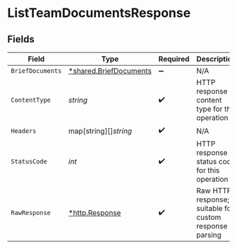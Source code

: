 # ListTeamDocumentsResponse


## Fields

| Field                                                                  | Type                                                                   | Required                                                               | Description                                                            |
| ---------------------------------------------------------------------- | ---------------------------------------------------------------------- | ---------------------------------------------------------------------- | ---------------------------------------------------------------------- |
| `BriefDocuments`                                                       | [*shared.BriefDocuments](../../../pkg/models/shared/briefdocuments.md) | :heavy_minus_sign:                                                     | N/A                                                                    |
| `ContentType`                                                          | *string*                                                               | :heavy_check_mark:                                                     | HTTP response content type for this operation                          |
| `Headers`                                                              | map[string][]*string*                                                  | :heavy_check_mark:                                                     | N/A                                                                    |
| `StatusCode`                                                           | *int*                                                                  | :heavy_check_mark:                                                     | HTTP response status code for this operation                           |
| `RawResponse`                                                          | [*http.Response](https://pkg.go.dev/net/http#Response)                 | :heavy_check_mark:                                                     | Raw HTTP response; suitable for custom response parsing                |